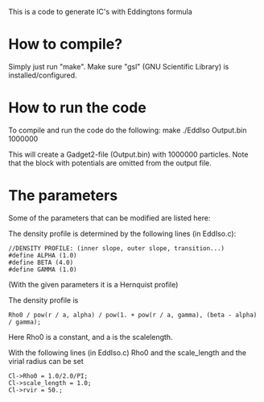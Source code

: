 This is a code to generate IC's with Eddingtons formula

How to compile?
===========

Simply just run "make". Make sure "gsl" (GNU Scientific Library) is installed/configured.
 

How to run the code
===========

To compile and run the code do the following:
	make
	./EddIso Output.bin 1000000

This will create a Gadget2-file (Output.bin) with 1000000 particles. Note that the block with potentials are omitted from the output file.


The parameters
===========


Some of the parameters that can be modified are listed here:

The density profile is determined by the following lines (in EddIso.c):

	//DENSITY PROFILE: (inner slope, outer slope, transition...)
	#define ALPHA (1.0)
	#define BETA (4.0)
	#define GAMMA (1.0)

(With the given parameters it is a Hernquist profile)

The density profile is

	Rho0 / pow(r / a, alpha) / pow(1. + pow(r / a, gamma), (beta - alpha) / gamma);

Here Rho0 is a constant, and a is the scalelength.


With the following lines (in EddIso.c) Rho0 and the scale_length and the virial radius can be set

	Cl->Rho0 = 1.0/2.0/PI;
	Cl->scale_length = 1.0;
	Cl->rvir = 50.;


